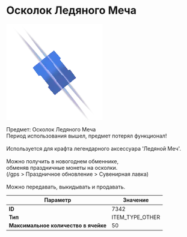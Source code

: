 # Осколок Ледяного Меча

![Item Image](../img/7342.webp?raw=true)

Предмет: Осколок Ледяного Меча<br>Период использования вышел, предмет потерял функционал!<br><br>Используется для крафта легендарного аксессуара 'Ледяной Меч'.<br><br>Можно получить в новогоднем обменнике,<br>обменяв праздничные монеты на осколки.<br>(/gps > Праздничное обновление > Сувенирная лавка)<br><br>Можно передавать, выкидывать и продавать.


| Параметр | Значение |
|----------|----------|
| **ID** | 7342 |
| **Тип** | ITEM_TYPE_OTHER |
| **Максимальное количество в ячейке** | 50 |

